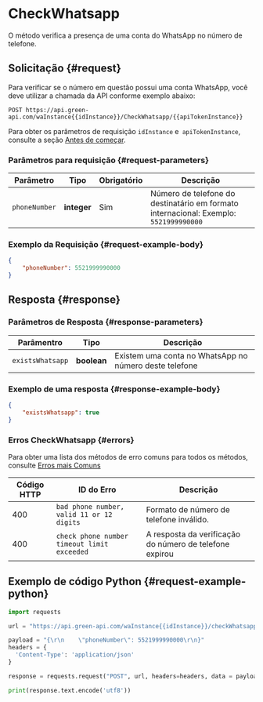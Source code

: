 # CheckWhatsapp

O método verifica a presença de uma conta do WhatsApp no ​​número de telefone.

## Solicitação {#request}

Para verificar se o número em questão possui uma conta WhatsApp, você deve utilizar a chamada da API conforme exemplo abaixo:
```
POST https://api.green-api.com/waInstance{{idInstance}}/CheckWhatsapp/{{apiTokenInstance}}
```

Para obter os parâmetros de requisição `idInstance` e` apiTokenInstance`, consulte a seção [Antes de começar](../../before-start.md#params).

### Parâmetros para requisição {#request-parameters}

Parâmetro | Tipo | Obrigatório | Descrição
----- | ----- | ----- | -----
`phoneNumber` | **integer** | Sim | Número de telefone do destinatário em formato internacional: Exemplo: `5521999990000`

### Exemplo da Requisição {#request-example-body}

```json
{
    "phoneNumber": 5521999990000
}
```

## Resposta {#response}

### Parâmetros de Resposta {#response-parameters}

Parâmentro | Tipo |  Descrição
----- | ----- | ----- 
`existsWhatsapp` | **boolean** | Existem uma conta no WhatsApp no ​​número deste telefone

### Exemplo de uma resposta {#response-example-body}

```json
{
    "existsWhatsapp": true
}
```

### Erros CheckWhatsapp {#errors}

Para obter uma lista dos métodos de erro comuns para todos os métodos, consulte [Erros mais Comuns](../common-errors.md)

Código HTTP | ID do Erro | Descrição
----- | ----- | -----
400 | `bad phone number, valid 11 or 12 digits` | Formato de número de telefone inválido.
400 | `check phone number timeout limit exceeded` | A resposta da verificação do número de telefone expirou

## Exemplo de código Python  {#request-example-python}

```python
import requests

url = "https://api.green-api.com/waInstance{{idInstance}}/checkWhatsapp/{{apiTokenInstance}}"

payload = "{\r\n    \"phoneNumber\": 5521999990000\r\n}"
headers = {
  'Content-Type': 'application/json'
}

response = requests.request("POST", url, headers=headers, data = payload)

print(response.text.encode('utf8'))
```
